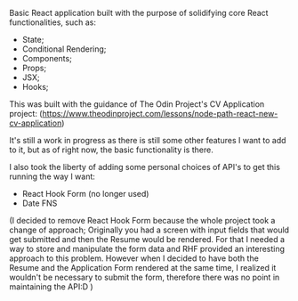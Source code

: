 Basic React application built with the purpose of solidifying core React functionalities, such as:

- State;
- Conditional Rendering;
- Components;
- Props;
- JSX;
- Hooks;

This was built with the guidance of The Odin Project's CV Application project:
(https://www.theodinproject.com/lessons/node-path-react-new-cv-application)

It's still a work in progress as there is still some other features I want to add to it, but as of right now,
the basic functionality is there.

I also took the liberty of adding some personal choices of API's to get this running the way I want:

- React Hook Form (no longer used)
- Date FNS

(I decided to remove React Hook Form because the whole project took a change of approach; Originally you had a screen with input fields that would get submitted and then the Resume would be rendered. For that I needed a way to store and manipulate the form data and RHF provided an interesting approach to this problem. However when I decided to have both the Resume and the Application Form rendered at the same time, I realized it wouldn't be necessary to submit the form, therefore there was no point in maintaining the API:D )
